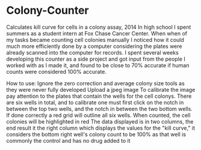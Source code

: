 # Colony-Counter
Calculates kill curve for cells in a colony assay, 2014
In high school I spent summers as a student intern at Fox Chase Cancer Center. When when of my tasks became counting cell colonies manually I noticed how it could much more efficiently done by a computer considering the plates were already scanned into the computer for records. I spent several weeks developing this counter as a side project and got input from the people I worked with as I made it, and found to be close to 70% accurate if human counts were considered 100% accurate.

How to use:
Ignore the zero correction and average colony size tools as they were never fully developed
Upload a jpeg image
To calibrate the image pay attention to the plates that contain the wells for the cell colonys. There are six wells in total, and to calibrate one must first click on the notch in between the top two wells, and the notch in between the two bottom wells. If done correctly a red grid will outline all six wells. 
When counted, the cell colonies will be highlighted in red
The data displayed is in two columns, the end result it the right column which displays the values for the "kill curve," it considers the bottom right well's colony count to be 100% as that well is commonly the control and has no drug added to it
